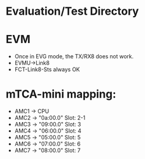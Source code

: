 # Evaluation/Test Directory

# EVM
* Once in EVG mode, the TX/RX8 does not work.
* EVMU->Link8
* FCT-Link8-Sts always OK

# mTCA-mini mapping:
* AMC1 -> CPU
* AMC2 -> "0a:00.0" Slot: 2-1
* AMC3 -> "09:00.0" Slot: 3
* AMC4 -> "06:00.0" Slot: 4
* AMC5 -> "05:00.0" Slot: 5
* AMC6 -> "07:00.0" Slot: 6
* AMC7 -> "08:00.0" Slot: 7
